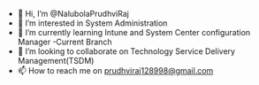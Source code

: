 - 👋 Hi, I’m @NalubolaPrudhviRaj
- 👀 I’m interested in System Administration 
- 🌱 I’m currently learning Intune and System Center configuration Manager -Current Branch
- 💞️ I’m looking to collaborate on Technology Service Delivery Management(TSDM) 
- 📫 How to reach me on prudhviraj128998@gmail.com

<!---
NalubolaPrudhviRaj/NalubolaPrudhviRaj is a ✨ special ✨ repository because its `README.md` (this file) appears on your GitHub profile.
You can click the Preview link to take a look at your changes.
--->
